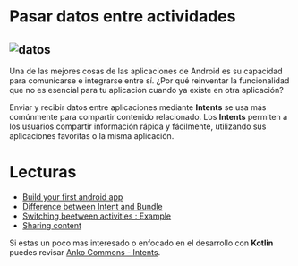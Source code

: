 # Pasar datos entre actividades
![datos](https://cdn.learn2crack.com/wp-content/uploads/2016/10/activities_img.png)
---
Una de las mejores cosas de las aplicaciones de Android es su capacidad para comunicarse e integrarse entre sí. ¿Por qué reinventar la funcionalidad que no es esencial para tu aplicación cuando ya existe en otra aplicación?

Enviar y recibir datos entre aplicaciones mediante **Intents** se usa más comúnmente para compartir contenido relacionado. Los **Intents** permiten a los usuarios compartir información rápida y fácilmente, utilizando sus aplicaciones favoritas o la misma aplicación.

# Lecturas
- [Build your first android app](https://developer.android.com/training/basics/firstapp/index.html)
- [Difference between Intent and Bundle](https://stackoverflow.com/questions/22934823/what-is-the-difference-between-a-bundle-and-an-intent)
- [Switching beetween activities : Example](https://www.learn2crack.com/2016/10/android-switching-between-activities-example.html)
- [Sharing content](https://developer.android.com/training/sharing/index.html)

Si estas un poco mas interesado o enfocado en el desarrollo con **Kotlin** puedes revisar [Anko Commons - Intents](https://github.com/Kotlin/anko/wiki/Anko-Commons-%E2%80%93-Intents).